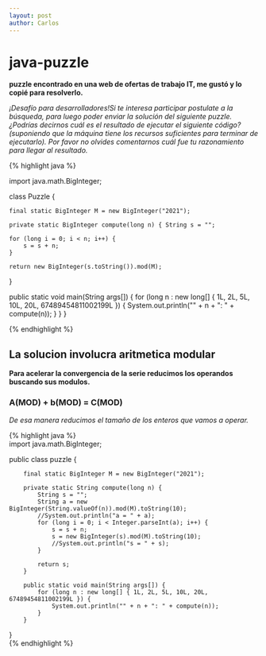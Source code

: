 ```yaml
---
layout: post
author: Carlos
---
```



# java-puzzle

**puzzle encontrado en una web de ofertas de trabajo IT, me gustó y lo copié para resolverlo.**

*¡Desafío para desarrolladores!Si te interesa participar postulate a la búsqueda, para luego poder enviar la solución del siguiente puzzle.¿Podrías decirnos cuál es el resultado de ejecutar el siguiente código? (suponiendo que la máquina tiene los recursos suficientes para terminar de ejecutarlo). Por favor no olvides comentarnos cuál fue tu razonamiento para llegar al resultado.*  


{% highlight java %}

     

import java.math.BigInteger;

class Puzzle { 

    final static BigInteger M = new BigInteger("2021");

    private static BigInteger compute(long n) { String s = "";

    for (long i = 0; i < n; i++) { 
        s = s + n;
    } 

    return new BigInteger(s.toString()).mod(M); 
} 


public static void main(String args[]) { 
for (long n : new long[] { 1L, 2L, 5L, 10L, 20L, 67489454811002199L }) { 
    System.out.println("" + n + ": " + compute(n)); 
    } 
  }
}        

{% endhighlight %}

## **La solucion involucra aritmetica modular**

**Para acelerar la convergencia de la serie reducimos los operandos buscando sus modulos.**

### A(MOD) + b(MOD) = C(MOD)

*De esa manera reducimos el tamaño de los enteros que vamos a operar.*


{% highlight java %}       
import java.math.BigInteger;

public class puzzle {

        final static BigInteger M = new BigInteger("2021");

        private static String compute(long n) {
            String s = "";
            String a = new BigInteger(String.valueOf(n)).mod(M).toString(10);
            //System.out.println("a = " + a);
            for (long i = 0; i < Integer.parseInt(a); i++) {
                s = s + n;
                s = new BigInteger(s).mod(M).toString(10);
                //System.out.println("s = " + s);
            }

            return s;
        }

        public static void main(String args[]) {
            for (long n : new long[] { 1L, 2L, 5L, 10L, 20L, 67489454811002199L }) {
                System.out.println("" + n + ": " + compute(n));
            }
        }

}         
{% endhighlight %}